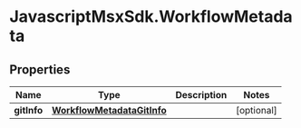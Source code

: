 # JavascriptMsxSdk.WorkflowMetadata

## Properties

Name | Type | Description | Notes
------------ | ------------- | ------------- | -------------
**gitInfo** | [**WorkflowMetadataGitInfo**](WorkflowMetadataGitInfo.md) |  | [optional] 



